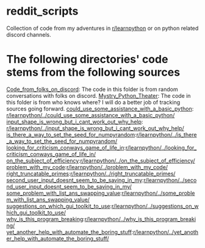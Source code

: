 # reddit_scripts
 Collection of code from my adventures in [r/learnpython](https://www.reddit.com/r/learnpython/) or on python related discord channels.
 
# The following directories' code stems from the following sources
  [Code_from_folks_on_discord](): The code in this folder is from random conversations with folks on discord.
  [Mystry_Python_Theater](): The code in this folder is from who knows where? I will do a better job of tracking sources going forward.
  [could_use_some_assistance_with_a_basic_python](): [r/learnpython/../could_use_some_assistance_with_a_basic_python/](https://www.reddit.com/r/learnpython/comments/e4tg67/could_use_some_assistance_with_a_basic_python/)
  [input_shape_is_wrong_but_i_cant_work_out_why_help](): [r/learnpython/../input_shape_is_wrong_but_i_cant_work_out_why_help/](https://www.reddit.com/r/learnpython/comments/dz64kt/input_shape_is_wrong_but_i_cant_work_out_why_help/)
  [is_there_a_way_to_set_the_seed_for_numpyrandom]():[r/learnpython/../is_there_a_way_to_set_the_seed_for_numpyrandom/](https://www.reddit.com/r/learnpython/comments/du4f22/is_there_a_way_to_set_the_seed_for_numpyrandom/)
  [looking_for_criticism_conways_game_of_life_in]():[r/learnpython/../looking_for_criticism_conways_game_of_life_in/](https://www.reddit.com/r/learnpython/comments/e5ag24/looking_for_criticism_conways_game_of_life_in/)
  [on_the_subject_of_efficiency]():[r/learnpython/../on_the_subject_of_efficiency/](https://www.reddit.com/r/learnpython/comments/dtpn9x/on_the_subject_of_efficiency/)
  [problem_with_my_code]():[r/learnpython/../problem_with_my_code/](https://www.reddit.com/r/learnpython/comments/dqdqzu/problem_with_my_code/)
  [right_truncatable_primes]():[r/learnpython/../right_truncatable_primes/](https://www.reddit.com/r/learnpython/comments/e4niv0/right_truncatable_primes/)
  [second_user_input_doesnt_seem_to_be_saving_in_my]():[r/learnpython/../second_user_input_doesnt_seem_to_be_saving_in_my/](https://www.reddit.com/r/learnpython/comments/e4otmh/second_user_input_doesnt_seem_to_be_saving_in_my/)
  [some_problem_with_list_ans_swapping_value]():[r/learnpython/../some_problem_with_list_ans_swapping_value/](https://www.reddit.com/r/learnpython/comments/e2nyut/some_problem_with_list_ans_swapping_value/)
  [suggestions_on_which_gui_toolkit_to_use]():[r/learnpython/../suggestions_on_which_gui_toolkit_to_use/](https://www.reddit.com/r/learnpython/comments/e5qw6m/suggestions_on_which_gui_toolkit_to_use/)
  [why_is_this_program_breaking]():[r/learnpython/../why_is_this_program_breaking/](https://www.reddit.com/r/learnpython/comments/dqnptq/why_is_this_program_breaking/)
  [yet_another_help_with_automate_the_boring_stuff]():[r/learnpython/../yet_another_help_with_automate_the_boring_stuff/](https://www.reddit.com/r/learnpython/comments/d2ikcl/yet_another_help_with_automate_the_boring_stuff/)
  
